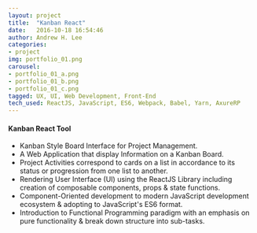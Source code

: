 ```yaml
---
layout: project
title:  "Kanban React"
date:   2016-10-18 16:54:46
author: Andrew H. Lee
categories:
- project
img: portfolio_01.png
carousel:
- portfolio_01_a.png
- portfolio_01_b.png
- portfolio_01_c.png
tagged: UX, UI, Web Development, Front-End
tech_used: ReactJS, JavaScript, ES6, Webpack, Babel, Yarn, AxureRP
---
```


#### Kanban React Tool
* Kanban Style Board Interface for Project Management.
* A Web Application that display Information on a Kanban Board.
* Project Activities correspond to cards on a list in accordance to its status or progression from one list to another.
* Rendering User Interface (UI) using the ReactJS Library including creation of composable components, props & state functions.
* Component-Oriented development to modern JavaScript development ecosystem & adopting to JavaScript's ES6 format.
* Introduction to Functional Programming paradigm with an emphasis on pure functionality & break down structure into sub-tasks.

<br >

<div class="row">
  <div class="centered">
    <a href="https://github.com/andrew-h-lee/kanban_react">
      <span class="hb hb-sm spin hb-github-inv"><i class="fa fa-github"></i></span></a>
    <a href="https://www.behance.net/gallery/46203375/Kanban-React">
      <span class="hb hb-sm spin hb-behance-inv"><i class="fa fa-behance"></i></span></a>
  </div>
</div>
